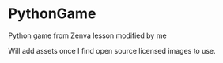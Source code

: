# PythonGame
Python game from Zenva lesson modified by me

Will add assets once I find open source licensed images to use.
